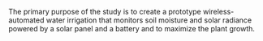The primary purpose of the study is to create a prototype wireless-automated water irrigation that monitors soil moisture and solar radiance powered by a solar panel and a battery and to maximize the plant growth.
